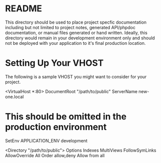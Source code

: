 README
======

This directory should be used to place project specfic documentation including
but not limited to project notes, generated API/phpdoc documentation, or
manual files generated or hand written.  Ideally, this directory would remain
in your development environment only and should not be deployed with your
application to it's final production location.


Setting Up Your VHOST
=====================

The following is a sample VHOST you might want to consider for your project.

<VirtualHost *:80>
   DocumentRoot "/path/to/public"
   ServerName new-one.local

   # This should be omitted in the production environment
   SetEnv APPLICATION_ENV development

   <Directory "/path/to/public">
       Options Indexes MultiViews FollowSymLinks
       AllowOverride All
       Order allow,deny
       Allow from all
   </Directory>

</VirtualHost>
